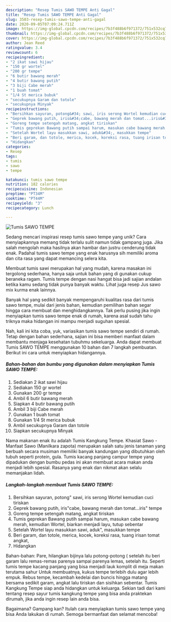 ```yaml
---
description: "Resep Tumis SAWO TEMPE Anti Gagal"
title: "Resep Tumis SAWO TEMPE Anti Gagal"
slug: 3503-resep-tumis-sawo-tempe-anti-gagal
date: 2020-09-05T07:09:24.711Z
image: https://img-global.cpcdn.com/recipes/7b3f488b6f971372/751x532cq70/tumis-sawo-tempe-foto-resep-utama.jpg
thumbnail: https://img-global.cpcdn.com/recipes/7b3f488b6f971372/751x532cq70/tumis-sawo-tempe-foto-resep-utama.jpg
cover: https://img-global.cpcdn.com/recipes/7b3f488b6f971372/751x532cq70/tumis-sawo-tempe-foto-resep-utama.jpg
author: Jean Reed
ratingvalue: 3.4
reviewcount: 6
recipeingredient:
- "2 ikat sawi hijau"
- "150 gr wortel"
- "200 gr tempe"
- "6 butir bawang merah"
- "4 butir bawang putih"
- "3 biji Cabe merah"
- "1 buah tomat"
- "1/4 St merica bubuk"
- "secukupnya Garam dan totole"
- "secukupnya Minyak"
recipeinstructions:
- "Bersihkan sayuran, potong&#34; sawi, iris serong Wortel kemudian cuci tiriskan"
- "Geprek bawang putih, iris&#34;cabe, bawang merah dan tomat...iris&#34; tempe"
- "Goreng tempe setengah matang, angkat tiriskan"
- "Tumis geprekan Bawang putih sampai harum, masukan cabe bawang merah, kemudian Wortel, biarkan menjadi layu, tutup sebentar"
- "Setelah Wortel layu masukkan sawi, aduk&#34;, masukkan tempe"
- "Beri garam, dan totole, merica, kocek, koreksi rasa, tuang irisan tomat angkat,"
- "Hidangkan"
categories:
- Resep
tags:
- tumis
- sawo
- tempe

katakunci: tumis sawo tempe 
nutrition: 182 calories
recipecuisine: Indonesian
preptime: "PT34M"
cooktime: "PT44M"
recipeyield: "3"
recipecategory: Lunch

---
```



![Tumis SAWO TEMPE](https://img-global.cpcdn.com/recipes/7b3f488b6f971372/751x532cq70/tumis-sawo-tempe-foto-resep-utama.jpg)

Sedang mencari inspirasi resep tumis sawo tempe yang unik? Cara menyiapkannya memang tidak terlalu sulit namun tidak gampang juga. Jika salah mengolah maka hasilnya akan hambar dan justru cenderung tidak enak. Padahal tumis sawo tempe yang enak harusnya sih memiliki aroma dan cita rasa yang dapat memancing selera kita.

Membuat tumis sawi merupakan hal yang mudah, karena masakan ini tergolong sederhana, hanya saja untuk bahan yang di gunakan cukup beraneka ragam. Tumis tempe dengan nasi hangat bisa jadi sajian andalan ketika kamu sedang tidak punya banyak waktu. Lihat juga resep Jus sawo mix kurma enak lainnya.

Banyak hal yang sedikit banyak mempengaruhi kualitas rasa dari tumis sawo tempe, mulai dari jenis bahan, kemudian pemilihan bahan segar hingga cara membuat dan menghidangkannya. Tak perlu pusing jika ingin menyiapkan tumis sawo tempe enak di rumah, karena asal sudah tahu triknya maka hidangan ini mampu menjadi suguhan spesial.


Nah, kali ini kita coba, yuk, variasikan tumis sawo tempe sendiri di rumah. Tetap dengan bahan sederhana, sajian ini bisa memberi manfaat dalam membantu menjaga kesehatan tubuhmu sekeluarga. Anda dapat membuat Tumis SAWO TEMPE menggunakan 10 bahan dan 7 langkah pembuatan. Berikut ini cara untuk menyiapkan hidangannya.

<!--inarticleads1-->

##### Bahan-bahan dan bumbu yang digunakan dalam menyiapkan Tumis SAWO TEMPE:

1. Sediakan 2 ikat sawi hijau
1. Sediakan 150 gr wortel
1. Gunakan 200 gr tempe
1. Ambil 6 butir bawang merah
1. Siapkan 4 butir bawang putih
1. Ambil 3 biji Cabe merah
1. Gunakan 1 buah tomat
1. Gunakan 1/4 St merica bubuk
1. Ambil secukupnya Garam dan totole
1. Siapkan secukupnya Minyak


Nama makanan enak itu adalah Tumis Kangkung Tempe. Khasiat Sawo - Manfaat Sawo (Manilkara zapota) merupakan salah satu jenis tanaman yang berbuah secara musiman memiliki banyak kandungan yang dibutuhkan oleh tubuh seperti protein, gula. Tumis kacang panjang campur tempe yang dipadukan dengan bumbu pedas ini akan membuat acara makan anda menjadi lebih spesial. Rasanya yang enak dan nikmat akan selalu memanjakan lidah. 

<!--inarticleads2-->

##### Langkah-langkah membuat Tumis SAWO TEMPE:

1. Bersihkan sayuran, potong&#34; sawi, iris serong Wortel kemudian cuci tiriskan
1. Geprek bawang putih, iris&#34;cabe, bawang merah dan tomat...iris&#34; tempe
1. Goreng tempe setengah matang, angkat tiriskan
1. Tumis geprekan Bawang putih sampai harum, masukan cabe bawang merah, kemudian Wortel, biarkan menjadi layu, tutup sebentar
1. Setelah Wortel layu masukkan sawi, aduk&#34;, masukkan tempe
1. Beri garam, dan totole, merica, kocek, koreksi rasa, tuang irisan tomat angkat,
1. Hidangkan


Bahan-bahan: Pare, hilangkan bijinya lalu potong-potong ( setelah itu beri garam lalu remas-remas parenya sampai parenya lemas, setelah itu. Seperti tumis tempe kacang panjang yang bisa menjadi lauk komplit di meja makan terutama sahur Untuk membuatnya, kukus tempe terlebih dulu agar lebih empuk. Rebus tempe, kecambah kedelai dan buncis hingga matang bersama sedikit garam, angkat lalu tiriskan dan sisihkan sebentar. Tumis Kangkung Tempe siap anda hidangkan untuk keluarga. Sekian tadi dari kami tentang resep sayur tumis kangkung tempe yang bisa anda praktekan dirumah, jika anda ingin resep lain anda bisa. 

Bagaimana? Gampang kan? Itulah cara menyiapkan tumis sawo tempe yang bisa Anda lakukan di rumah. Semoga bermanfaat dan selamat mencoba!
